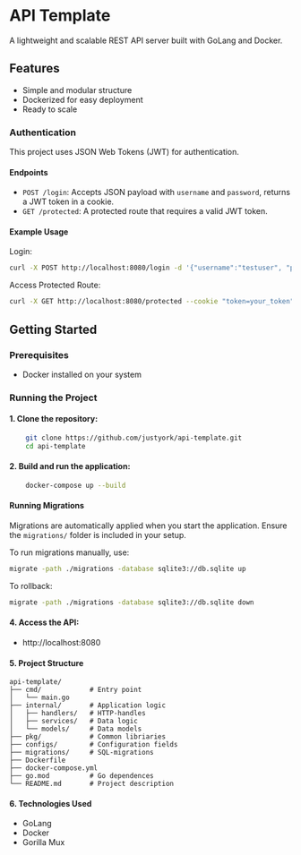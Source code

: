 # API Template

A lightweight and scalable REST API server built with GoLang and Docker.

## Features
- Simple and modular structure
- Dockerized for easy deployment
- Ready to scale

### Authentication

This project uses JSON Web Tokens (JWT) for authentication.

#### Endpoints
- `POST /login`: Accepts JSON payload with `username` and `password`, returns a JWT token in a cookie.
- `GET /protected`: A protected route that requires a valid JWT token.

#### Example Usage
Login:
```bash
curl -X POST http://localhost:8080/login -d '{"username":"testuser", "password":"password"}' -H "Content-Type: application/json"
```
Access Protected Route:
```bash
curl -X GET http://localhost:8080/protected --cookie "token=your_token"
```


## Getting Started

### Prerequisites
- Docker installed on your system

### Running the Project
#### 1. Clone the repository:
```bash
    git clone https://github.com/justyork/api-template.git
    cd api-template
```
#### 2.	Build and run the application:
```bash
    docker-compose up --build 
```
#### Running Migrations
Migrations are automatically applied when you start the application. Ensure the `migrations/` folder is included in your setup.

To run migrations manually, use:
```bash
migrate -path ./migrations -database sqlite3://db.sqlite up
```

To rollback:
```bash
migrate -path ./migrations -database sqlite3://db.sqlite down
```
   
#### 4.	Access the API:
- http://localhost:8080

#### 5. Project Structure
```
api-template/
├── cmd/            # Entry point
│   └── main.go
├── internal/       # Application logic
│   ├── handlers/   # HTTP-handles
│   ├── services/   # Data logic
│   └── models/     # Data models
├── pkg/            # Common libriaries
├── configs/        # Configuration fields
├── migrations/     # SQL-migrations
├── Dockerfile      
├── docker-compose.yml 
├── go.mod          # Go dependences
└── README.md       # Project description
```

#### 6. Technologies Used
- GoLang
- Docker
- Gorilla Mux